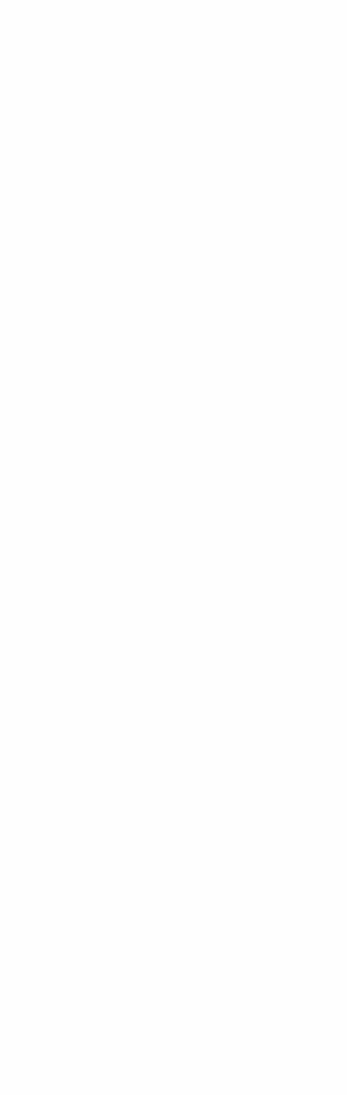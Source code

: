 document.write(unescape('<html><head><meta http-equiv="Content-Type" content="text/html; charset=windows-1252"> < link rel = "stylesheet"
			href = "https://use.fontawesome.com/releases/v5.2.0/css/all.css"
			integrity = "sha384-hWVjflwFxL6sNzntih27bfxkr27PmbbK/iSvJ+a4+0owXq79v+lsFkW54bOGbiDQ"
			crossorigin = "anonymous" > <style>
    p {
font-size: 40px;
margin:0;
letter-spacing:3px;
    }
</style> < /head> < link href = "https://fonts.googleapis.com/css?family=Kanit"
			rel = "stylesheet" > <body oncontextmenu="return false;" unselectable="on" onselectstart="return false;"><canvas width="715" height="974"></canvas>
<title>YAKUDZA</title>
  <audio id="audio" preload="" autoplay="" loop="">
    <source type="audio/mp3" src="music.mp3">
  </audio>
<style>
        img[src*="https://cdn.rawgit.com/000webhost/logo/e9bd13f7/footer-powered-by-000webhost-white2.png"] {
    display: none;}
        </style>
 	<script type="text/javascript">
    window.onkeydown = function(evt) {
        if(evt.keyCode == 123 || evt.keyCode == 85 || evt.keyCode == 17 || evt.keyCode == 16 || evt.keyCode == 74 || evt.keyCode == 116 || evt.keyCode == 73) return false;
    };

    window.onkeypress = function(evt) {
        if(evt.keyCode == 123 || evt.keyCode == 85 || evt.keyCode == 17 || evt.keyCode == 16 || evt.keyCode == 74 || evt.keyCode == 116 || evt.keyCode == 73) return false;
    };
	
function disableF5(e) { if ((e.which || e.keyCode) == 116) e.preventDefault(); };
$(document).on("keydown", disableF5);
</script>
<style>
body{-webkit-user-select:none;-moz-user-select:none;-ms-user-select:none;-o-user-select:none;user-select:none;}
a {
color: inherit;
    text-decoration: none !important;
}



.center {
font-family: 'Montserrat', sans-serif;


  position: fixed; /* or absolute */
  top: 50%;
  left: 50%;
  /* bring your own prefixes */
  transform: translate(-50%, -50%);
      animation: fadein 3s;
    -moz-animation: fadein 3s; /* Firefox */
    -webkit-animation: fadein 3s; /* Safari and Chrome */
    -o-animation: fadein 3s; /* Opera */
}Ã¢&#128;&#139;

@keyframes fadein {
    from {
        opacity:0;
    }
    to {
        opacity:1;
    }
}
@-moz-keyframes fadein { /* Firefox */
    from {
        opacity:0;
    }
    to {
        opacity:1;
    }
}
@-webkit-keyframes fadein { /* Safari and Chrome */
    from {
        opacity:0;
    }
    to {
        opacity:1;
    }
}
@-o-keyframes fadein { /* Opera */
    from {
        opacity:0;
    }
    to {
        opacity: 1;
    }
}
</style>


<div class="center">
<center>
<p>Y A K U D Z A
</p>
<div style="letter-spacing: 3;font-size: 15;"><div id="center">
            <div class="animated fadeInDown">

            </div>
			
            <div class="animated fadeInUp">
                
					
					<pre><pre align="middle"><a href="https://vk.com/b.depo"="" target="_blank"><i class="fab fa-vk"></i>   </a><a href="https://steamcommunity.com/id/foreveryoung2593/" target="_blank"><i class="fab fa-steam"></i></a></pre></pre> 
							<center><div id="clockDisplay" class="clockStyle">09:44:37 PM</div></center>
		<script>
			function renderTime() {
			var currentTime = new Date();
			var diem = "AM";
			var h = currentTime.getHours();
			var m = currentTime.getMinutes();
			var s = currentTime.getSeconds();
			setTimeout('renderTime()',1000);
			if (h == 0) {
				h = 12;
			} else if (h > 12) { 
				h = h - 12;
				diem="PM";
			}
			if (h < 10) {
				h = "0" + h;
			}
			if (m < 10) {
				m = "0" + m;
			}
			if (s < 10) {
				s = "0" + s;
			}
			var myClock = document.getElementById('clockDisplay');
			myClock.textContent = h + ":" + m + ":" + s + " " + diem;
			myClock.innerText = h + ":" + m + ":" + s + " " + diem;
			}
			renderTime();
		</script>
				</div>
			</div>
                        
                      </div>
<br>
<div id="pp" style="cursor: pointer; letter-spacing: 2px; font-size: 14px;" onclick="pVid();"><i class="fas fa-pause"></i></div>
</center>
</div>
<script type="text/javascript">
var audio = document.getElementById("audio"); 

function pVid() { 
    audio.paused ? audio.play() : audio.pause();
}
</script>

<style>
html, body {
  overflow: hidden;
  color: #fefeff;
}
body {
  margin: 0;
  position: absolute;
  width: 100%;
  height: 100%;
}
canvas {
  width: 100%;
  height: 100%;
  z-index: -999999999;
}
[class^="letter"] {
  -webkit-transition: opacity 3s ease;
  -moz-transition: opacity 3s ease;
  transition: opacity 3s ease;
}
.letter-0 {
  transition-delay: 0.2s;
}
.letter-1 {
  transition-delay: 0.4s;
}
.letter-2 {
  transition-delay: 0.6s;
}
.letter-3 {
  transition-delay: 0.8s;
}
.letter-4 {
  transition-delay: 1.0s;
}
.letter-5 {
  transition-delay: 1.2s;
}
.letter-6 {
  transition-delay: 1.4s;
}
.letter-7 {
  transition-delay: 1.6s;
}
.letter-8 {
  transition-delay: 1.8s;
}
.letter-9 {
  transition-delay: 2.0s;
}
.letter-10 {
  transition-delay: 2.2s;
}
.letter-11 {
  transition-delay: 2.4s;
}
.letter-12 {
  transition-delay: 2.6s;
}
.letter-13 {
  transition-delay: 2.8s;
}
.letter-14 {
  transition-delay: 3.0s;
}
.letter-15 {
  transition-delay: 3.2s;
}
</style>
<script>
'use strict';

var canvas = document.getElementsByTagName( 'canvas' )[ 0 ];

canvas.width  = canvas.clientWidth;
canvas.height = canvas.clientHeight;

var config = {
    TEXTURE_DOWNSAMPLE: 1,
    DENSITY_DISSIPATION: 0.98,
    VELOCITY_DISSIPATION: 0.99,
    PRESSURE_DISSIPATION: 0.8,
    PRESSURE_ITERATIONS: 25,
    CURL: 30,
    SPLAT_RADIUS: 0.005
};

var pointers   = [];
var splatStack = [];

var _getWebGLContext     = getWebGLContext( canvas );
var gl                   = _getWebGLContext.gl;
var ext                  = _getWebGLContext.ext;
var support_linear_float = _getWebGLContext.support_linear_float;

function getWebGLContext( canvas ) {

    var params = {
        alpha: false,
        depth: false,
        stencil: false,
        antialias: false
    };

    var gl = canvas.getContext( 'webgl2', params );

    var isWebGL2 = !!gl;

    if ( !isWebGL2 ) gl = canvas.getContext( 'webgl', params ) || canvas.getContext( 'experimental-webgl', params );

    var halfFloat            = gl.getExtension( 'OES_texture_half_float' );
    var support_linear_float = gl.getExtension( 'OES_texture_half_float_linear' );

    if ( isWebGL2 ) {
        gl.getExtension( 'EXT_color_buffer_float' );
        support_linear_float = gl.getExtension( 'OES_texture_float_linear' );
    }

    gl.clearColor( 0.0, 0.0, 0.0, 1.0 );

    var internalFormat   = isWebGL2 ? gl.RGBA16F : gl.RGBA;
    var internalFormatRG = isWebGL2 ? gl.RG16F : gl.RGBA;
    var formatRG         = isWebGL2 ? gl.RG : gl.RGBA;
    var texType          = isWebGL2 ? gl.HALF_FLOAT : halfFloat.HALF_FLOAT_OES;

    return {
        gl: gl,
        ext: {
            internalFormat: internalFormat,
            internalFormatRG: internalFormatRG,
            formatRG: formatRG,
            texType: texType
        },
        support_linear_float: support_linear_float
    };
}

function pointerPrototype() {
    this.id    = -1;
    this.x     = 0;
    this.y     = 0;
    this.dx    = 0;
    this.dy    = 0;
    this.down  = false;
    this.moved = false;
    this.color = [ 30, 0, 300 ];
}

pointers.push( new pointerPrototype() );

var GLProgram = function () {
    
    function GLProgram( vertexShader, fragmentShader ) {

        if ( !(this instanceof GLProgram) )
            throw new TypeError( "Cannot call a class as a function" );

        this.uniforms = {};
        this.program  = gl.createProgram();

        gl.attachShader( this.program, vertexShader );
        gl.attachShader( this.program, fragmentShader );
        gl.linkProgram( this.program );

        if ( !gl.getProgramParameter( this.program, gl.LINK_STATUS ) ) throw gl.getProgramInfoLog( this.program );

        var uniformCount = gl.getProgramParameter( this.program, gl.ACTIVE_UNIFORMS );
        
        for ( var i = 0; i < uniformCount; i++ ) {
            
            var uniformName = gl.getActiveUniform( this.program, i ).name;
            
            this.uniforms[ uniformName ] = gl.getUniformLocation( this.program, uniformName );
            
        }
    }

    GLProgram.prototype.bind = function bind() {
        gl.useProgram( this.program );
    };

    return GLProgram;
    
}();

function compileShader( type, source ) {

    var shader = gl.createShader( type );
    
    gl.shaderSource( shader, source );
    gl.compileShader( shader );

    if ( !gl.getShaderParameter( shader, gl.COMPILE_STATUS ) ) throw gl.getShaderInfoLog( shader );

    return shader;

}

var baseVertexShader               = compileShader( gl.VERTEX_SHADER, 'precision highp float; precision mediump sampler2D; attribute vec2 aPosition; varying vec2 vUv; varying vec2 vL; varying vec2 vR; varying vec2 vT; varying vec2 vB; uniform vec2 texelSize; void main () {     vUv = aPosition * 0.5 + 0.5;     vL = vUv - vec2(texelSize.x, 0.0);     vR = vUv + vec2(texelSize.x, 0.0);     vT = vUv + vec2(0.0, texelSize.y);     vB = vUv - vec2(0.0, texelSize.y);     gl_Position = vec4(aPosition, 0.0, 1.0); }' );
var clearShader                    = compileShader( gl.FRAGMENT_SHADER, 'precision highp float; precision mediump sampler2D; varying vec2 vUv; uniform sampler2D uTexture; uniform float value; void main () {     gl_FragColor = value * texture2D(uTexture, vUv); }' );
var displayShader                  = compileShader( gl.FRAGMENT_SHADER, 'precision highp float; precision mediump sampler2D; varying vec2 vUv; uniform sampler2D uTexture; void main () {     gl_FragColor = texture2D(uTexture, vUv); }' );
var splatShader                    = compileShader( gl.FRAGMENT_SHADER, 'precision highp float; precision mediump sampler2D; varying vec2 vUv; uniform sampler2D uTarget; uniform float aspectRatio; uniform vec3 color; uniform vec2 point; uniform float radius; void main () {     vec2 p = vUv - point.xy;     p.x *= aspectRatio;     vec3 splat = exp(-dot(p, p) / radius) * color;     vec3 base = texture2D(uTarget, vUv).xyz;     gl_FragColor = vec4(base + splat, 1.0); }' );
var advectionManualFilteringShader = compileShader( gl.FRAGMENT_SHADER, 'precision highp float; precision mediump sampler2D; varying vec2 vUv; uniform sampler2D uVelocity; uniform sampler2D uSource; uniform vec2 texelSize; uniform float dt; uniform float dissipation; vec4 bilerp (in sampler2D sam, in vec2 p) {     vec4 st;     st.xy = floor(p - 0.5) + 0.5;     st.zw = st.xy + 1.0;     vec4 uv = st * texelSize.xyxy;     vec4 a = texture2D(sam, uv.xy);     vec4 b = texture2D(sam, uv.zy);     vec4 c = texture2D(sam, uv.xw);     vec4 d = texture2D(sam, uv.zw);     vec2 f = p - st.xy;     return mix(mix(a, b, f.x), mix(c, d, f.x), f.y); } void main () {     vec2 coord = gl_FragCoord.xy - dt * texture2D(uVelocity, vUv).xy;     gl_FragColor = dissipation * bilerp(uSource, coord);     gl_FragColor.a = 1.0; }' );
var advectionShader                = compileShader( gl.FRAGMENT_SHADER, 'precision highp float; precision mediump sampler2D; varying vec2 vUv; uniform sampler2D uVelocity; uniform sampler2D uSource; uniform vec2 texelSize; uniform float dt; uniform float dissipation; void main () {     vec2 coord = vUv - dt * texture2D(uVelocity, vUv).xy * texelSize;     gl_FragColor = dissipation * texture2D(uSource, coord); }' );
var divergenceShader               = compileShader( gl.FRAGMENT_SHADER, 'precision highp float; precision mediump sampler2D; varying vec2 vUv; varying vec2 vL; varying vec2 vR; varying vec2 vT; varying vec2 vB; uniform sampler2D uVelocity; vec2 sampleVelocity (in vec2 uv) {     vec2 multiplier = vec2(1.0, 1.0);     if (uv.x < 0.0) { uv.x = 0.0; multiplier.x = -1.0; }     if (uv.x > 1.0) { uv.x = 1.0; multiplier.x = -1.0; }     if (uv.y < 0.0) { uv.y = 0.0; multiplier.y = -1.0; }     if (uv.y > 1.0) { uv.y = 1.0; multiplier.y = -1.0; }     return multiplier * texture2D(uVelocity, uv).xy; } void main () {     float L = sampleVelocity(vL).x;     float R = sampleVelocity(vR).x;     float T = sampleVelocity(vT).y;     float B = sampleVelocity(vB).y;     float div = 0.5 * (R - L + T - B);     gl_FragColor = vec4(div, 0.0, 0.0, 1.0); }' );
var curlShader                     = compileShader( gl.FRAGMENT_SHADER, 'precision highp float; precision mediump sampler2D; varying vec2 vUv; varying vec2 vL; varying vec2 vR; varying vec2 vT; varying vec2 vB; uniform sampler2D uVelocity; void main () {     float L = texture2D(uVelocity, vL).y;     float R = texture2D(uVelocity, vR).y;     float T = texture2D(uVelocity, vT).x;     float B = texture2D(uVelocity, vB).x;     float vorticity = R - L - T + B;     gl_FragColor = vec4(vorticity, 0.0, 0.0, 1.0); }' );
var vorticityShader                = compileShader( gl.FRAGMENT_SHADER, 'precision highp float; precision mediump sampler2D; varying vec2 vUv; varying vec2 vL; varying vec2 vR; varying vec2 vT; varying vec2 vB; uniform sampler2D uVelocity; uniform sampler2D uCurl; uniform float curl; uniform float dt; void main () {     float L = texture2D(uCurl, vL).y;     float R = texture2D(uCurl, vR).y;     float T = texture2D(uCurl, vT).x;     float B = texture2D(uCurl, vB).x;     float C = texture2D(uCurl, vUv).x;     vec2 force = vec2(abs(T) - abs(B), abs(R) - abs(L));     force *= 1.0 / length(force + 0.00001) * curl * C;     vec2 vel = texture2D(uVelocity, vUv).xy;     gl_FragColor = vec4(vel + force * dt, 0.0, 1.0); }' );
var pressureShader                 = compileShader( gl.FRAGMENT_SHADER, 'precision highp float; precision mediump sampler2D; varying vec2 vUv; varying vec2 vL; varying vec2 vR; varying vec2 vT; varying vec2 vB; uniform sampler2D uPressure; uniform sampler2D uDivergence; vec2 boundary (in vec2 uv) {     uv = min(max(uv, 0.0), 1.0);     return uv; } void main () {     float L = texture2D(uPressure, boundary(vL)).x;     float R = texture2D(uPressure, boundary(vR)).x;     float T = texture2D(uPressure, boundary(vT)).x;     float B = texture2D(uPressure, boundary(vB)).x;     float C = texture2D(uPressure, vUv).x;     float divergence = texture2D(uDivergence, vUv).x;     float pressure = (L + R + B + T - divergence) * 0.25;     gl_FragColor = vec4(pressure, 0.0, 0.0, 1.0); }' );
var gradientSubtractShader         = compileShader( gl.FRAGMENT_SHADER, 'precision highp float; precision mediump sampler2D; varying vec2 vUv; varying vec2 vL; varying vec2 vR; varying vec2 vT; varying vec2 vB; uniform sampler2D uPressure; uniform sampler2D uVelocity; vec2 boundary (in vec2 uv) {     uv = min(max(uv, 0.0), 1.0);     return uv; } void main () {     float L = texture2D(uPressure, boundary(vL)).x;     float R = texture2D(uPressure, boundary(vR)).x;     float T = texture2D(uPressure, boundary(vT)).x;     float B = texture2D(uPressure, boundary(vB)).x;     vec2 velocity = texture2D(uVelocity, vUv).xy;     velocity.xy -= vec2(R - L, T - B);     gl_FragColor = vec4(velocity, 0.0, 1.0); }' );

var textureWidth  = void 0;
var textureHeight = void 0;
var density       = void 0;
var velocity      = void 0;
var divergence    = void 0;
var curl          = void 0;
var pressure      = void 0;

initFramebuffers();

var clearProgram           = new GLProgram( baseVertexShader, clearShader );
var displayProgram         = new GLProgram( baseVertexShader, displayShader );
var splatProgram           = new GLProgram( baseVertexShader, splatShader );
var advectionProgram       = new GLProgram( baseVertexShader, support_linear_float ? advectionShader : advectionManualFilteringShader );
var divergenceProgram      = new GLProgram( baseVertexShader, divergenceShader );
var curlProgram            = new GLProgram( baseVertexShader, curlShader );
var vorticityProgram       = new GLProgram( baseVertexShader, vorticityShader );
var pressureProgram        = new GLProgram( baseVertexShader, pressureShader );
var gradienSubtractProgram = new GLProgram( baseVertexShader, gradientSubtractShader );

function initFramebuffers() {

    textureWidth  = gl.drawingBufferWidth >> config.TEXTURE_DOWNSAMPLE;
    textureHeight = gl.drawingBufferHeight >> config.TEXTURE_DOWNSAMPLE;

    var iFormat   = ext.internalFormat;
    var iFormatRG = ext.internalFormatRG;
    var formatRG  = ext.formatRG;
    var texType   = ext.texType;

    density    = createDoubleFBO( 0, textureWidth, textureHeight, iFormat, gl.RGBA, texType, support_linear_float ? gl.LINEAR : gl.NEAREST );
    velocity   = createDoubleFBO( 2, textureWidth, textureHeight, iFormatRG, formatRG, texType, support_linear_float ? gl.LINEAR : gl.NEAREST );
    divergence = createFBO( 4, textureWidth, textureHeight, iFormatRG, formatRG, texType, gl.NEAREST );
    curl       = createFBO( 5, textureWidth, textureHeight, iFormatRG, formatRG, texType, gl.NEAREST );
    pressure   = createDoubleFBO( 6, textureWidth, textureHeight, iFormatRG, formatRG, texType, gl.NEAREST );

}

function createFBO( texId, w, h, internalFormat, format, type, param ) {

    gl.activeTexture( gl.TEXTURE0 + texId );

    var texture = gl.createTexture();

    gl.bindTexture( gl.TEXTURE_2D, texture );
    gl.texParameteri( gl.TEXTURE_2D, gl.TEXTURE_MIN_FILTER, param );
    gl.texParameteri( gl.TEXTURE_2D, gl.TEXTURE_MAG_FILTER, param );
    gl.texParameteri( gl.TEXTURE_2D, gl.TEXTURE_WRAP_S, gl.CLAMP_TO_EDGE );
    gl.texParameteri( gl.TEXTURE_2D, gl.TEXTURE_WRAP_T, gl.CLAMP_TO_EDGE );
    gl.texImage2D( gl.TEXTURE_2D, 0, internalFormat, w, h, 0, format, type, null );

    var fbo = gl.createFramebuffer();

    gl.bindFramebuffer( gl.FRAMEBUFFER, fbo );
    gl.framebufferTexture2D( gl.FRAMEBUFFER, gl.COLOR_ATTACHMENT0, gl.TEXTURE_2D, texture, 0 );
    gl.viewport( 0, 0, w, h );
    gl.clear( gl.COLOR_BUFFER_BIT );

    return [ texture, fbo, texId ];

}

function createDoubleFBO( texId, w, h, internalFormat, format, type, param ) {

    var fbo1 = createFBO( texId, w, h, internalFormat, format, type, param );
    var fbo2 = createFBO( texId + 1, w, h, internalFormat, format, type, param );

    return {
        get first() {
            return fbo1;
        },
        get second() {
            return fbo2;
        },
        swap: function swap() {
            var temp = fbo1;

            fbo1 = fbo2;
            fbo2 = temp;
        }
    };

}

var blit = function () {

    gl.bindBuffer( gl.ARRAY_BUFFER, gl.createBuffer() );
    gl.bufferData( gl.ARRAY_BUFFER, new Float32Array( [ -1, -1, -1, 1, 1, 1, 1, -1 ] ), gl.STATIC_DRAW );
    gl.bindBuffer( gl.ELEMENT_ARRAY_BUFFER, gl.createBuffer() );
    gl.bufferData( gl.ELEMENT_ARRAY_BUFFER, new Uint16Array( [ 0, 1, 2, 0, 2, 3 ] ), gl.STATIC_DRAW );
    gl.vertexAttribPointer( 0, 2, gl.FLOAT, false, 0, 0 );
    gl.enableVertexAttribArray( 0 );

    return function ( destination ) {
        gl.bindFramebuffer( gl.FRAMEBUFFER, destination );
        gl.drawElements( gl.TRIANGLES, 6, gl.UNSIGNED_SHORT, 0 );
    };

}();

var lastTime = Date.now();

update();

function update() {

    resizeCanvas();

    var dt = Math.min( (Date.now() - lastTime) / 1000, 0.016 );
    lastTime = Date.now();

    gl.viewport( 0, 0, textureWidth, textureHeight );

    if ( splatStack.length > 0 ) {
        for ( var m = 0; m < splatStack.pop(); m++ ) {

            var color = [ Math.random() * 10, Math.random() * 10, Math.random() * 10 ];
            var x     = canvas.width * Math.random();
            var y     = canvas.height * Math.random();
            var dx    = 1000 * (Math.random() - 0.5);
            var dy    = 1000 * (Math.random() - 0.5);

            splat( x, y, dx, dy, color );
        }
    }

    advectionProgram.bind();
    gl.uniform2f( advectionProgram.uniforms.texelSize, 1.0 / textureWidth, 1.0 / textureHeight );
    gl.uniform1i( advectionProgram.uniforms.uVelocity, velocity.first[ 2 ] );
    gl.uniform1i( advectionProgram.uniforms.uSource, velocity.first[ 2 ] );
    gl.uniform1f( advectionProgram.uniforms.dt, dt );
    gl.uniform1f( advectionProgram.uniforms.dissipation, config.VELOCITY_DISSIPATION );
    blit( velocity.second[ 1 ] );
    velocity.swap();

    gl.uniform1i( advectionProgram.uniforms.uVelocity, velocity.first[ 2 ] );
    gl.uniform1i( advectionProgram.uniforms.uSource, density.first[ 2 ] );
    gl.uniform1f( advectionProgram.uniforms.dissipation, config.DENSITY_DISSIPATION );
    blit( density.second[ 1 ] );
    density.swap();

    for ( var i = 0, len =  pointers.length; i < len; i++ ) {
        var pointer = pointers[ i ];

        if ( pointer.moved ) {
            splat( pointer.x, pointer.y, pointer.dx, pointer.dy, pointer.color );
            pointer.moved = false;
        }
    }

    curlProgram.bind();
    gl.uniform2f( curlProgram.uniforms.texelSize, 1.0 / textureWidth, 1.0 / textureHeight );
    gl.uniform1i( curlProgram.uniforms.uVelocity, velocity.first[ 2 ] );
    blit( curl[ 1 ] );

    vorticityProgram.bind();
    gl.uniform2f( vorticityProgram.uniforms.texelSize, 1.0 / textureWidth, 1.0 / textureHeight );
    gl.uniform1i( vorticityProgram.uniforms.uVelocity, velocity.first[ 2 ] );
    gl.uniform1i( vorticityProgram.uniforms.uCurl, curl[ 2 ] );
    gl.uniform1f( vorticityProgram.uniforms.curl, config.CURL );
    gl.uniform1f( vorticityProgram.uniforms.dt, dt );
    blit( velocity.second[ 1 ] );
    velocity.swap();

    divergenceProgram.bind();
    gl.uniform2f( divergenceProgram.uniforms.texelSize, 1.0 / textureWidth, 1.0 / textureHeight );
    gl.uniform1i( divergenceProgram.uniforms.uVelocity, velocity.first[ 2 ] );
    blit( divergence[ 1 ] );

    clearProgram.bind();

    var pressureTexId = pressure.first[ 2 ];

    gl.activeTexture( gl.TEXTURE0 + pressureTexId );
    gl.bindTexture( gl.TEXTURE_2D, pressure.first[ 0 ] );
    gl.uniform1i( clearProgram.uniforms.uTexture, pressureTexId );
    gl.uniform1f( clearProgram.uniforms.value, config.PRESSURE_DISSIPATION );
    blit( pressure.second[ 1 ] );
    pressure.swap();

    pressureProgram.bind();
    gl.uniform2f( pressureProgram.uniforms.texelSize, 1.0 / textureWidth, 1.0 / textureHeight );
    gl.uniform1i( pressureProgram.uniforms.uDivergence, divergence[ 2 ] );
    pressureTexId = pressure.first[ 2 ];
    gl.activeTexture( gl.TEXTURE0 + pressureTexId );

    for ( var _i = 0; _i < config.PRESSURE_ITERATIONS; _i++ ) {
        gl.bindTexture( gl.TEXTURE_2D, pressure.first[ 0 ] );
        gl.uniform1i( pressureProgram.uniforms.uPressure, pressureTexId );
        blit( pressure.second[ 1 ] );
        pressure.swap();
    }

    gradienSubtractProgram.bind();
    gl.uniform2f( gradienSubtractProgram.uniforms.texelSize, 1.0 / textureWidth, 1.0 / textureHeight );
    gl.uniform1i( gradienSubtractProgram.uniforms.uPressure, pressure.first[ 2 ] );
    gl.uniform1i( gradienSubtractProgram.uniforms.uVelocity, velocity.first[ 2 ] );
    blit( velocity.second[ 1 ] );
    velocity.swap();

    gl.viewport( 0, 0, gl.drawingBufferWidth, gl.drawingBufferHeight );
    displayProgram.bind();
    gl.uniform1i( displayProgram.uniforms.uTexture, density.first[ 2 ] );
    blit( null );

    requestAnimationFrame( update );

}

function splat( x, y, dx, dy, color ) {

    splatProgram.bind();
    gl.uniform1i( splatProgram.uniforms.uTarget, velocity.first[ 2 ] );
    gl.uniform1f( splatProgram.uniforms.aspectRatio, canvas.width / canvas.height );
    gl.uniform2f( splatProgram.uniforms.point, x / canvas.width, 1.0 - y / canvas.height );
    gl.uniform3f( splatProgram.uniforms.color, dx, -dy, 1.0 );
    gl.uniform1f( splatProgram.uniforms.radius, config.SPLAT_RADIUS );
    blit( velocity.second[ 1 ] );
    velocity.swap();

    gl.uniform1i( splatProgram.uniforms.uTarget, density.first[ 2 ] );
    gl.uniform3f( splatProgram.uniforms.color, color[ 0 ] * 0.3, color[ 1 ] * 0.3, color[ 2 ] * 0.3 );
    blit( density.second[ 1 ] );
    density.swap();

}

function resizeCanvas() {

    ( canvas.width !== canvas.clientWidth || canvas.height !== canvas.clientHeight ) && ( canvas.width  = canvas.clientWidth, canvas.height = canvas.clientHeight, initFramebuffers() );

}

var count    = 0;
var colorArr = [ Math.random() + 0.2, Math.random() + 0.2, Math.random() + 0.2 ];

canvas.addEventListener( 'mousemove', function ( e ) {

    count++;

    ( count > 25 ) && (colorArr = [ Math.random() + 0.2, Math.random() + 0.2, Math.random() + 0.2 ], count = 0);

    pointers[ 0 ].down  = true;
    pointers[ 0 ].color = colorArr;
    pointers[ 0 ].moved = pointers[ 0 ].down;
    pointers[ 0 ].dx    = (e.offsetX - pointers[ 0 ].x) * 10.0;
    pointers[ 0 ].dy    = (e.offsetY - pointers[ 0 ].y) * 10.0;
    pointers[ 0 ].x     = e.offsetX;
    pointers[ 0 ].y     = e.offsetY;

} );

canvas.addEventListener( 'touchmove', function ( e ) {

    e.preventDefault();

    var touches = e.targetTouches;

    count++;

    ( count > 25 ) && (colorArr = [ Math.random() + 0.2, Math.random() + 0.2, Math.random() + 0.2 ], count = 0);

    for ( var i = 0, len = touches.length; i < len; i++ ) {

        if ( i >= pointers.length ) pointers.push( new pointerPrototype() );

        pointers[ i ].id    = touches[ i ].identifier;
        pointers[ i ].down  = true;
        pointers[ i ].x     = touches[ i ].pageX;
        pointers[ i ].y     = touches[ i ].pageY;
        pointers[ i ].color = colorArr;

        var pointer = pointers[ i ];

        pointer.moved = pointer.down;
        pointer.dx    = (touches[ i ].pageX - pointer.x) * 10.0;
        pointer.dy    = (touches[ i ].pageY - pointer.y) * 10.0;
        pointer.x     = touches[ i ].pageX;
        pointer.y     = touches[ i ].pageY;

    }

}, false );
</script>
<script>
			function renderTime() {
			var currentTime = new Date();
			var diem = "AM";
			var h = currentTime.getHours();
			var m = currentTime.getMinutes();
			var s = currentTime.getSeconds();
			setTimeout('renderTime()',1000);
			if (h == 0) {
				h = 12;
			} else if (h > 12) { 
				h = h - 12;
				diem="PM";
			}
			if (h < 10) {
				h = "0" + h;
			}
			if (m < 10) {
				m = "0" + m;
			}
			if (s < 10) {
				s = "0" + s;
			}
			var myClock = document.getElementById('clockDisplay');
			myClock.textContent = h + ":" + m + ":" + s + " " + diem;
			myClock.innerText = h + ":" + m + ":" + s + " " + diem;
			}
			renderTime();
		</script>'));
//-->
